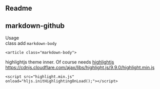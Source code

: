 Readme
-----
## markdown-github 
Usage   
class add `markdown-body`
``` 
<article class="markdown-body">
```
highlightjs theme inner. Of course needs [highlightjs](https://highlightjs.org/usage/)
https://cdnjs.cloudflare.com/ajax/libs/highlight.js/9.9.0/highlight.min.js
```
<script src="highlight.min.js" onload="hljs.initHighlightingOnLoad();"></script>
```
